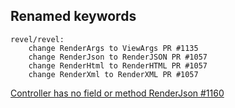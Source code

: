 ## Renamed keywords

```
revel/revel:
    change RenderArgs to ViewArgs PR #1135
    change RenderJson to RenderJSON PR #1057
    change RenderHtml to RenderHTML PR #1057
    change RenderXml to RenderXML PR #1057
```

[Controller has no field or method RenderJson #1160](https://github.com/revel/revel/issues/1160)
